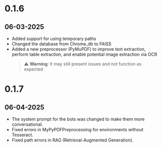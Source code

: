 # 0.1.6
## 06-03-2025
- Added support for using temporary paths
- Changed the database from Chrome_db to FAISS
- Added a new preprocessor (PyMuPDF) to improve text extraction, perform table extraction, and enable potential image extraction via OCR
    > ⚠️ **Warning**: It may still present issues and not function as expected

# 0.1.7
## 06-04-2025
- The system prompt for the bots was changed to make them more conversational.
- Fixed errors in MyPyPDFPreprocessing for environments without Tesseract.
- Fixed path errors in RAG (Retrieval-Augmented Generation).

